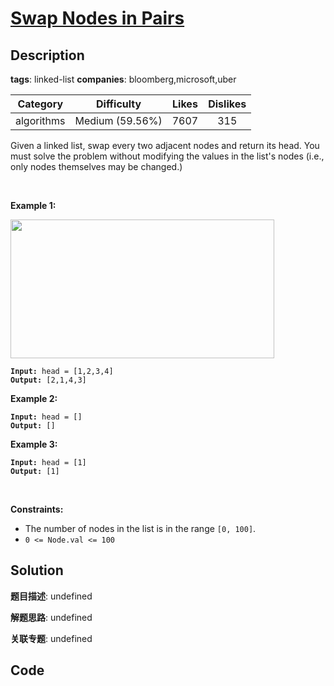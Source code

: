 # [Swap Nodes in Pairs](https://leetcode.com/problems/swap-nodes-in-pairs/description/)

## Description

**tags**: linked-list
**companies**: bloomberg,microsoft,uber

| Category | Difficulty | Likes | Dislikes |
| :------: | :--------: | :---: | :------: |
| algorithms | Medium (59.56%) | 7607 | 315 |

<p>Given a&nbsp;linked list, swap every two adjacent nodes and return its head. You must solve the problem without&nbsp;modifying the values in the list&#39;s nodes (i.e., only nodes themselves may be changed.)</p>

<p>&nbsp;</p>
<p><strong>Example 1:</strong></p>
<img alt="" src="https://assets.leetcode.com/uploads/2020/10/03/swap_ex1.jpg" style="width: 422px; height: 222px;" />
<pre><code><strong>Input:</strong> head = [1,2,3,4]
<strong>Output:</strong> [2,1,4,3]</code></pre>

<p><strong>Example 2:</strong></p>

<pre><code><strong>Input:</strong> head = []
<strong>Output:</strong> []</code></pre>

<p><strong>Example 3:</strong></p>

<pre><code><strong>Input:</strong> head = [1]
<strong>Output:</strong> [1]</code></pre>

<p>&nbsp;</p>
<p><strong>Constraints:</strong></p>

<ul>
	<li>The number of nodes in the&nbsp;list&nbsp;is in the range <code>[0, 100]</code>.</li>
	<li><code>0 &lt;= Node.val &lt;= 100</code></li>
</ul>



## Solution

**题目描述**: undefined

**解题思路**: undefined

**关联专题**: undefined

## Code